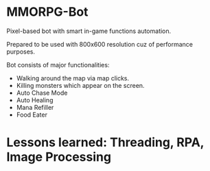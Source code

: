 # MMORPG-Bot

Pixel-based bot with smart in-game functions automation.

Prepared to be used with 800x600 resolution cuz of performance purposes. 

Bot consists of major functionalities:
- Walking around the map via map clicks.
- Killing monsters which appear on the screen.
- Auto Chase Mode
- Auto Healing
- Mana Refiller
- Food Eater


# Lessons learned: Threading, RPA, Image Processing
